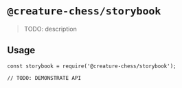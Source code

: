 # `@creature-chess/storybook`

> TODO: description

## Usage

```
const storybook = require('@creature-chess/storybook');

// TODO: DEMONSTRATE API
```
